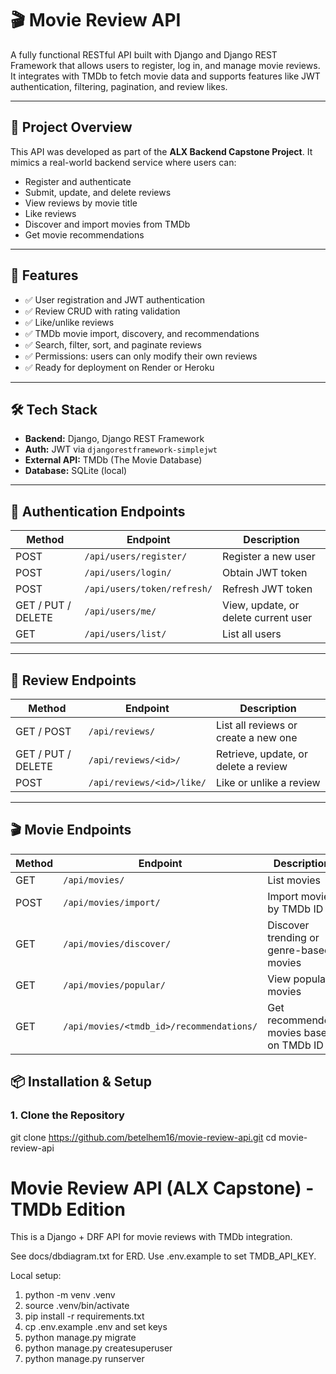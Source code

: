 # 🎬 Movie Review API

A fully functional RESTful API built with Django and Django REST Framework that allows users to register, log in, and manage movie reviews. It integrates with TMDb to fetch movie data and supports features like JWT authentication, filtering, pagination, and review likes.

---

## 🚀 Project Overview

This API was developed as part of the **ALX Backend Capstone Project**. It mimics a real-world backend service where users can:

- Register and authenticate
- Submit, update, and delete reviews
- View reviews by movie title
- Like reviews
- Discover and import movies from TMDb
- Get movie recommendations

---

## 🧩 Features

- ✅ User registration and JWT authentication
- ✅ Review CRUD with rating validation
- ✅ Like/unlike reviews
- ✅ TMDb movie import, discovery, and recommendations
- ✅ Search, filter, sort, and paginate reviews
- ✅ Permissions: users can only modify their own reviews
- ✅ Ready for deployment on Render or Heroku

---

## 🛠️ Tech Stack

- **Backend:** Django, Django REST Framework
- **Auth:** JWT via `djangorestframework-simplejwt`
- **External API:** TMDb (The Movie Database)
- **Database:** SQLite (local)


---
## 🔐 Authentication Endpoints

| Method         | Endpoint                          | Description                            |
|----------------|-----------------------------------|----------------------------------------|
| POST           | `/api/users/register/`            | Register a new user                    |
| POST           | `/api/users/login/`               | Obtain JWT token                       |
| POST           | `/api/users/token/refresh/`       | Refresh JWT token                      |
| GET / PUT / DELETE | `/api/users/me/`              | View, update, or delete current user   |
| GET            | `/api/users/list/`                | List all users                         |

---

## 📝 Review Endpoints

| Method         | Endpoint                          | Description                            |
|----------------|-----------------------------------|----------------------------------------|
| GET / POST     | `/api/reviews/`                   | List all reviews or create a new one   |
| GET / PUT / DELETE | `/api/reviews/<id>/`          | Retrieve, update, or delete a review   |
| POST           | `/api/reviews/<id>/like/`         | Like or unlike a review                |

---

## 🎬 Movie Endpoints

| Method         | Endpoint                                          | Description                                      |
|----------------|---------------------------------------------------|--------------------------------------------------|
| GET            | `/api/movies/`                                    | List movies                                      |
| POST           | `/api/movies/import/`                             | Import movie by TMDb ID                          |
| GET            | `/api/movies/discover/`                           | Discover trending or genre-based movies         |
| GET            | `/api/movies/popular/`                            | View popular movies                              |
| GET            | `/api/movies/<tmdb_id>/recommendations/`          | Get recommended movies based on TMDb ID         |

## 📦 Installation & Setup

### 1. Clone the Repository


git clone https://github.com/betelhem16/movie-review-api.git
cd movie-review-api
# Movie Review API (ALX Capstone) - TMDb Edition

This is a Django + DRF API for movie reviews with TMDb integration.

See docs/dbdiagram.txt for ERD. Use .env.example to set TMDB_API_KEY.

Local setup:
1. python -m venv .venv
2. source .venv/bin/activate
3. pip install -r requirements.txt
4. cp .env.example .env and set keys
5. python manage.py migrate
6. python manage.py createsuperuser
7. python manage.py runserver


